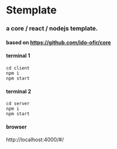 # Stemplate
### a core / react / nodejs template.
#### based on https://github.com/ido-ofir/core

#### terminal 1
```
cd client
npm i
npm start
```
#### terminal 2
```
cd server
npm i
npm start
```

#### browser
http://localhost:4000/#/
